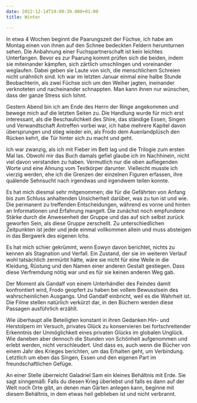 ```yaml
---
date: 2022-12-14T19:09:39.000+01:00
title: Winter

---
```

In etwa 4 Wochen beginnt die Paarungszeit der Füchse, ich habe am Montag einen von ihnen auf den Schnee bedeckten Feldern herumturnen sehen. Die Anbahnung einer Fuchspartnerschaft ist kein leichtes Unterfangen. Bevor es zur Paarung kommt prüfen sich die beiden, indem sie miteinander kämpfen, sich zärtlich umschlingen und voreinander weglaufen. Dabei geben sie Laute von sich, die menschlichem Schreien nicht unähnlich sind. Ich war im letzten Januar einmal eine halbe Stunde Beobachterin, als zwei Füchse sich um den Weiher jagten, ineinander verknoteten und nacheinander schnappten. Man kann ihnen nur wünschen, dass der ganze Stress sich lohnt.

Gestern Abend bin ich am Ende des Herrn der Ringe angekommen und bewege mich auf die letzten Seiten zu. Die Handlung wurde für mich erst interessant, als die Beschaulichkeit des Shire, das ständige Essen, Singen und Verwandtschaft Antreffen vorbei war, ich habe mehrere Kapitel davon übersprungen und stieg wieder ein, als Frodo dem Auenlandplüsch den Rücken kehrt, die Tür hinter sich zu macht und geht.

Ich war zwanzig, als ich mit Fieber im Bett lag und die Trilogie zum ersten Mal las. Obwohl mir das Buch damals gefiel glaube ich im Nachhinein, nicht viel davon verstanden zu haben. Vermutlich nur die oben aufliegenden Worte und eine Ahnung vom Textkörper darunter. Vielleicht musste ich vierzig werden, ehe ich die Grenzen der einzelnen Figuren erfassen, ihre quälende Sehnsucht nach irgendwas und irgendwem teilen konnte.

Es hat mich diesmal sehr mitgenommen; die für die Gefährten von Anfang bis zum Schluss anhaltenden Unsicherheit darüber, was zu tun ist und wie. Die permanent zu treffenden Entscheidungen, während es vorne und hinten an Informationen und Erfahrung mangelt. Die zunächst noch empfundene Stärke durch die Anwesenheit der Gruppe und das auf sich selbst zurück geworfen Sein, als diese Gruppe zerschellt. Zu unterschiedlichen Zeitpunkten ist jeder und jede einmal vollkommen allein und muss absteigen in das Bergwerk des eigenen Ichs.

Es hat mich schier gekrümmt, wenn Eowyn davon berichtet, nichts zu kennen als Stagnation und Verfall. Ein Zustand, der sie im weiteren Verlauf wohl tatsächlich zermürbt hätte, wäre sie nicht für eine Weile in die Kleidung, Rüstung und den Namen einer anderen Gestalt gestiegen. Dass diese Verfremdung nötig war und es für sie keinen anderen Weg gab.

Der Moment als Gandalf von einem Unterhändler des Feindes damit konfrontiert wird, Frodo geopfert zu haben bei vollem Bewusstsein des wahrscheinlichen Ausgangs. Und Gandalf einbricht, weil es die Wahrheit ist. Die Filme stellen natürlich verkürzt dar, in den Büchern werden diese Passagen ausführlich erzählt.

Wie überhaupt alle Beteiligten konstant in ihren Gedanken Hin- und Herstolpern im Versuch, privates Glück zu konservieren bei fortschreitender Erkenntnis der Unmöglichkeit eines privaten Glücks im globalen Unglück. Wie daneben aber dennoch die Stunden von Schönheit aufgenommen und erlebt werden, nicht verschleudert. Und dass es, auch wenn die Bücher von einem Jahr des Krieges berichten, um das Erhalten geht, um Verbindung. Letztlich um eben das Singen, Essen und den eigenen Part im freundschaftlichen Gefüge.

An einer Stelle überreicht Galadriel Sam ein kleines Behältnis mit Erde. Sie sagt sinngemäß: Falls du diesen Krieg überlebst und falls es dann auf der Welt noch Orte gibt, an denen man Gärten anlegen kann, beginne mit diesem Behältnis, in dem etwas heil geblieben ist und nicht verbrannt.